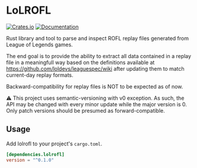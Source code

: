 # LoLROFL

[![Crates.io](https://img.shields.io/crates/v/lolrofl.svg?maxAge=2592000)](https://crates.io/crates/lolrofl)
[![Documentation](https://docs.rs/lolrofl/badge.svg)](https://docs.rs/lolrofl)

Rust library and tool to parse and inspect ROFL replay files generated from League of Legends games.

The end goal is to provide the ability to extract all data contained in a replay file in a meaningfull way based on the definitions available at https://github.com/loldevs/leaguespec/wiki after updating them to match current-day replay formats.

Backward-compatibility for replay files is NOT to be expected as of now.

:warning: This project uses semantic-versioning with v0 exception. As such, the API may be changed with every minor update while the major version is 0. Only patch versions should be presumed as forward-compatible.

## Usage

Add lolrofl to your project's `cargo.toml`.

```toml
[dependencies.lolrofl]
version = "^0.1.0"
```
